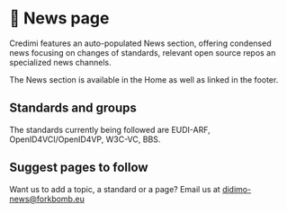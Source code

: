 # 📰 News page

Credimi features an auto-populated News section, offering condensed news focusing on changes of standards, relevant open source repos an specialized news channels.

The News section is available in the Home as well as linked in the footer.

## Standards and groups
The standards currently being followed are EUDI-ARF, OpenID4VCI/OpenID4VP, W3C-VC, BBS. 

## Suggest pages to follow
Want us to add a topic, a standard or a page? Email us at didimo-news@forkbomb.eu 


